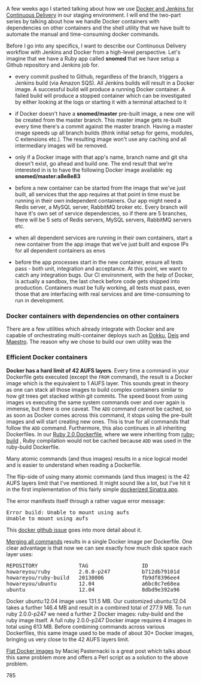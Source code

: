 A few weeks ago I started talking about how we use [Docker and Jenkins
for Continuous
Delivery](http://blog.howareyou.com/post/62157486858/continuous-delivery-with-docker-and-jenkins-part-i)
in our staging environment. I will end the two-part series by talking
about how we handle Docker containers with dependencies on other
containers and the shell utility that we have built to automate the
manual and time-consuming docker commands.

Before I go into any specifics, I want to describe our Continuous
Delivery workflow with Jenkins and Docker from a high-level perspective.
Let's imagine that we have a Ruby app called **snomed** that we have
setup a Github repository and Jenkins job for.

* every commit pushed to Github, regardless of the branch, triggers a
  Jenkins build (via Amazon SQS). All Jenkins builds will result in a
Docker image. A successful build will produce a running Docker
container. A failed build will produce a stopped container which can be
investigated by either looking at the logs or starting it with a
terminal attached to it

* if Docker doesn't have a **snomed/master** pre-built image, a new one
  will be created from the master branch. This master image gets
re-built every time there's a commit against the master branch. Having a
master image speeds up all branch builds (think initial setup for gems,
modules, C extensions etc.). The resulting image won't use any caching
and all intermediary images will be removed.

* only if a Docker image with that app's name, branch name and git sha
  doesn't exist, go ahead and build one. The end result that we're
interested in is to have the following Docker image available: eg
**snomed/master:a8e8e83**

* before a new container can be started from the image that we've just
  built, all services that the app requires at that point in time must
be running in their own independent containers. Our app might need a
Redis server, a MySQL server, RabbitMQ broker etc. Every branch will
have it's own set of service dependencies, so if there are 5 branches,
there will be 5 sets of Redis servers, MySQL servers, RabbitMQ servers
etc.

* when all dependent services are running in their own containers, start
  a new container from the app image that we've just built and expose
IPs for all dependent containers as envs

* before the app processes start in the new container, ensure all tests
  pass - both unit, integration and acceptance. At this point, we want
to catch any integration bugs. Our CI environment, with the help of
Docker, is actually a sandbox, the last check before code gets shipped
into production. Containers must be fully working, all tests must pass,
even those that are interfacing with real services and are
time-consuming to run in development.

### Docker containers with dependencies on other containers

There are a few utilities which already integrate with Docker and are
capable of orchestrating multi-container deploys such as
[Dokku](https://github.com/progrium/dokku),
[Deis](https://github.com/opdemand/deis) and
[Maestro](https://github.com/toscanini/maestro). The reason why we
chose to build our own utility was the 

### Efficient Docker containers

**Docker has a hard limit of 42 AUFS layers**. Every time a command in
your Dockerfile gets executed (except the `FROM` command), the result is
a Docker image which is the equivalent to 1 AUFS layer. This sounds
great in theory as one can stack all those images to build complex
containers similar to how git trees get stacked within git commits.  The
speed boost from using images vs executing the same system commands over
and over again is immense, but there is one caveat. The `ADD` command
cannot be cached, so as soon as Docker comes across this command, it
stops using the pre-built images and will start creating new ones. This
is true for all commands that follow the `ADD` command. Furthermore,
this also continues in all inheriting Dockerfiles. In our [Ruby 2.0
Dockerfile](#xxx), where we were inheriting from [ruby-build](#xxx) ,
Ruby compilation would not be cached because `ADD` was used in the
ruby-build Dockerfile.


Many atomic commands (and thus images) results in a nice logical model
and is easier to understand when reading a Dockerfile. 

The flip-side of using many atomic commands (and thus images) is the 42
AUFS layers limit that I've mentioned. It might sound like a lot, but
I've hit it in the first implementation of this fairly simple
[dockerized Sinatra app](https://github.com/cambridge-healthcare/hi_sinatra-docker/tree/v0.1.0).

The error manifests itself through a rather vague error message:

<pre>
Error build: Unable to mount using aufs
Unable to mount using aufs
</pre>

This [docker github
issue](https://github.com/dotcloud/docker/issues/2028) goes into more
detail about it.


[Merging all
commands](https://github.com/cambridge-healthcare/dockerfiles/pull/1)
results in a single Docker image per Dockerfile. One clear advantage is
that now we can see exactly how much disk space each layer uses:

<pre>
REPOSITORY             TAG                 ID                  CREATED             SIZE
howareyou/ruby         2.0.0-p247          b712db79101d        3 hours ago         131.7 MB (virtual 613 MB)
howareyou/ruby-build   20130806            fb9df8396ee4        4 hours ago         203.4 MB (virtual 481.3 MB)
howareyou/ubuntu       12.04               a6bc0c7e68ea        4 hours ago         146.4 MB (virtual 277.9 MB)
ubuntu                 12.04               8dbd9e392a96        5 months ago        131.5 MB (virtual 131.5 MB)
</pre>

Docker ubuntu:12.04 image uses 131.5 MB. Our customized ubuntu:12.04
takes a further 146.4 MB and result in a combined total of 277.9 MB.  To
run ruby 2.0.0-p247 we need a further 2 Docker images: ruby-build and
the ruby image itself. A full ruby 2.0.0-p247 Docker image requires 4
images in total using 613 MB. Before combining commands across various
Dockerfiles, this same image used to be made of about 30+ Docker images,
bringing us very close to the 42 AUFS layers limit.

[Flat Docker images](http://3ofcoins.net/2013/09/22/flat-docker-images/)
by Maciej Pasternacki is a great post which talks about this same
problem more and offers a Perl script as a solution to the above
problem.

785
